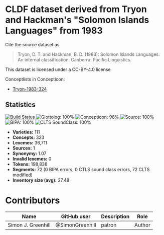 # CLDF dataset derived from Tryon and Hackman's "Solomon Islands Languages" from 1983

Cite the source dataset as

> Tryon, D. T. and Hackman, B. D. (1983): Solomon Islands Languages: An internal classification. Canberra: Pacific Linguistics.

This dataset is licensed under a CC-BY-4.0 license


Conceptlists in Concepticon:
- [Tryon-1983-324](https://concepticon.clld.org/contributions/Tryon-1983-324)
## Statistics


[![Build Status](https://travis-ci.org/lexibank/tryonsolomon.svg?branch=master)](https://travis-ci.org/lexibank/tryonsolomon)
![Glottolog: 100%](https://img.shields.io/badge/Glottolog-100%25-brightgreen.svg "Glottolog: 100%")
![Concepticon: 98%](https://img.shields.io/badge/Concepticon-98%25-green.svg "Concepticon: 98%")
![Source: 100%](https://img.shields.io/badge/Source-100%25-brightgreen.svg "Source: 100%")
![BIPA: 100%](https://img.shields.io/badge/BIPA-100%25-brightgreen.svg "BIPA: 100%")
![CLTS SoundClass: 100%](https://img.shields.io/badge/CLTS%20SoundClass-100%25-brightgreen.svg "CLTS SoundClass: 100%")

- **Varieties:** 111
- **Concepts:** 323
- **Lexemes:** 36,711
- **Sources:** 1
- **Synonymy:** 1.07
- **Invalid lexemes:** 0
- **Tokens:** 198,838
- **Segments:** 72 (0 BIPA errors, 0 CTLS sound class errors, 72 CLTS modified)
- **Inventory size (avg):** 27.48

# Contributors

Name               | GitHub user     | Description                          | Role
---                | ---             | ---                                  | ---
Simon J. Greenhill | @SimonGreenhill | patron                               | Author


